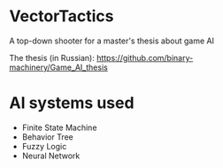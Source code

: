 # VectorTactics
A top-down shooter for a master's thesis about game AI

The thesis (in Russian): https://github.com/binary-machinery/Game_AI_thesis

# AI systems used
- Finite State Machine
- Behavior Tree
- Fuzzy Logic
- Neural Network
